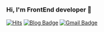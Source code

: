 ### Hi, I'm FrontEnd developer 🤟 

[![Hits](https://hits.seeyoufarm.com/api/count/incr/badge.svg?url=https%3A%2F%2Fgithub.com%2FDevJayden%2Fhit-counter)](https://hits.seeyoufarm.com)
<span>[![Blog Badge](http://img.shields.io/badge/-instagram-E4405F?style=flat-square&logo=instagram&logoColor=white&link=https://www.instagram.com/jayden_developer/?hl=ko)](https://www.instagram.com/jayden_developer/?hl=ko)</span>
<span>[![Gmail Badge](https://img.shields.io/badge/Gmail-d14836?style=flat-square&logo=Gmail&logoColor=white&link=mailto:philippijw@gmail.com)](mailto:philippijw@gmail.com)</span>


	


<!--
**DevJayden/DevJayden** is a ✨ _special_ ✨ repository because its `README.md` (this file) appears on your GitHub profile.

Here are some ideas to get you started:

- 🔭 I’m currently working on ...
- 🌱 I’m currently learning ...
- 👯 I’m looking to collaborate on ...
- 🤔 I’m looking for help with ...
- 💬 Ask me about ...
- 📫 How to reach me: ...
- 😄 Pronouns: ...
- ⚡ Fun fact: ...
-->
